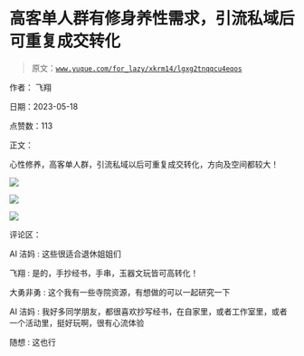 # 高客单人群有修身养性需求，引流私域后可重复成交转化

> 原文：[`www.yuque.com/for_lazy/xkrm14/lgxg2tnqqcu4eqos`](https://www.yuque.com/for_lazy/xkrm14/lgxg2tnqqcu4eqos)

作者： 飞翔

日期：2023-05-18

点赞数：113

正文：

心性修养，高客单人群，引流私域以后可重复成交转化，方向及空间都较大！

![](img/c10373dd94bb7a1aaed23182cf9c6ff8.png)

![](img/e75f7e5767296622ad6b5eb76c3179d7.png)

![](img/327ba1a3902353d0fcd8a4375c715213.png)

评论区：

AI 洁妈 : 这些很适合退休姐姐们

飞翔 : 是的，手抄经书，手串，玉器文玩皆可高转化！

大勇非勇 : 这个我有一些寺院资源，有想做的可以一起研究一下

AI 洁妈 : 我好多同学朋友，都很喜欢抄写经书，在自家里，或者工作室里，或者一个活动里，挺好玩啊，很有心流体验

随想 : 这也行

